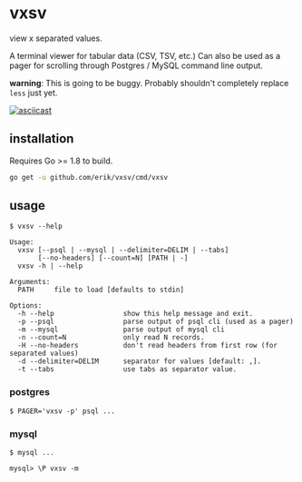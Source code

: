 # vxsv

view x separated values.

A terminal viewer for tabular data (CSV, TSV, etc.) Can also be used
as a pager for scrolling through Postgres / MySQL command line output.

**warning**: This is going to be buggy. Probably shouldn't completely replace
             `less` just yet.

[![asciicast](https://asciinema.org/a/0t5awh75lm7qntrkbrsslb41u.png)](https://asciinema.org/a/0t5awh75lm7qntrkbrsslb41u)

## installation

Requires Go >= 1.8 to build.

```bash
go get -u github.com/erik/vxsv/cmd/vxsv
```

## usage

```
$ vxsv --help

Usage:
  vxsv [--psql | --mysql | --delimiter=DELIM | --tabs]
       [--no-headers] [--count=N] [PATH | -]
  vxsv -h | --help

Arguments:
  PATH     file to load [defaults to stdin]

Options:
  -h --help                 show this help message and exit.
  -p --psql                 parse output of psql cli (used as a pager)
  -m --mysql                parse output of mysql cli
  -n --count=N              only read N records.
  -H --no-headers           don't read headers from first row (for separated values)
  -d --delimiter=DELIM      separator for values [default: ,].
  -t --tabs                 use tabs as separator value.
```

### postgres

```
$ PAGER='vxsv -p' psql ...
```

### mysql

```
$ mysql ...

mysql> \P vxsv -m
```
